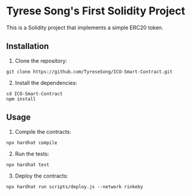 # Tyrese Song's First Solidity Project

This is a Solidity project that implements a simple ERC20 token.

## Installation

1. Clone the repository:

```
git clone https://github.com/TyreseSong/ICO-Smart-Contract.git
```


2. Install the dependencies:

```
cd ICO-Smart-Contract
npm install
```

## Usage

1. Compile the contracts:

```
npx hardhat compile
```

2. Run the tests:

```
npx hardhat test
```

3. Deploy the contracts:

```
npx hardhat run scripts/deploy.js --network rinkeby
```